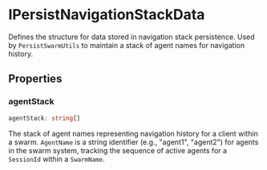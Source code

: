 # IPersistNavigationStackData

Defines the structure for data stored in navigation stack persistence.
Used by `PersistSwarmUtils` to maintain a stack of agent names for navigation history.

## Properties

### agentStack

```ts
agentStack: string[]
```

The stack of agent names representing navigation history for a client within a swarm.
`AgentName` is a string identifier (e.g., "agent1", "agent2") for agents in the swarm system,
tracking the sequence of active agents for a `SessionId` within a `SwarmName`.
